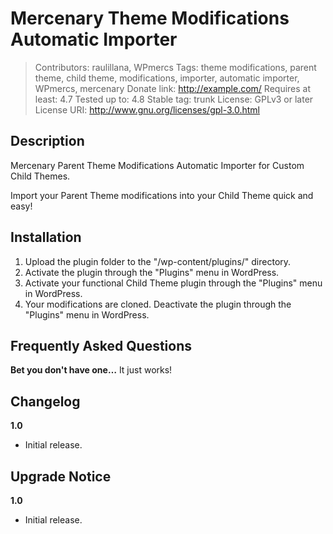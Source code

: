 # Mercenary Theme Modifications Automatic Importer

> Contributors: raulillana, WPmercs
> Tags: theme modifications, parent theme, child theme, modifications, importer, automatic importer, WPmercs, mercenary
> Donate link: http://example.com/
> Requires at least: 4.7
> Tested up to: 4.8
> Stable tag: trunk
> License: GPLv3 or later
> License URI: http://www.gnu.org/licenses/gpl-3.0.html

## Description

Mercenary Parent Theme Modifications Automatic Importer for Custom Child Themes.

Import your Parent Theme modifications into your Child Theme quick and easy!

## Installation

1. Upload the plugin folder to the "/wp-content/plugins/" directory.
1. Activate the plugin through the "Plugins" menu in WordPress.
1. Activate your functional Child Theme plugin through the "Plugins" menu in WordPress.
1. Your modifications are cloned. Deactivate the plugin through the "Plugins" menu in WordPress.

## Frequently Asked Questions

**Bet you don't have one…**
It just works!

## Changelog

**1.0**
* Initial release.

## Upgrade Notice

**1.0**
* Initial release.